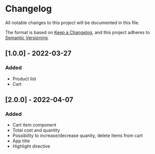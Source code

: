 # Changelog
All notable changes to this project will be documented in this file.

The format is based on [Keep a Changelog](https://keepachangelog.com/en/1.0.0/),
and this project adheres to [Semantic Versioning](https://semver.org/spec/v2.0.0.html).

## [1.0.0] - 2022-03-27
### Added
- Product list
- Cart

## [2.0.0] - 2022-04-07
### Added
- Cart item component
- Total cost and quantity
- Possibility to increase/decrease quanity, delete items from cart
- App title
- Highlight directive
